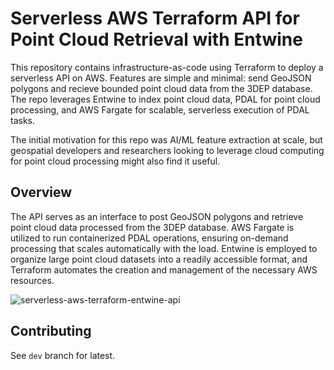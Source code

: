# Serverless AWS Terraform API for Point Cloud Retrieval with Entwine
This repository contains infrastructure-as-code using Terraform to deploy a serverless API on AWS. Features are simple and minimal: send GeoJSON polygons and recieve bounded point cloud data from the 3DEP database. The repo leverages Entwine to index point cloud data, PDAL for point cloud processing, and AWS Fargate for scalable, serverless execution of PDAL tasks.

The initial motivation for this repo was AI/ML feature extraction at scale, but geospatial developers and researchers looking to leverage cloud computing for point cloud processing might also find it useful. 

## Overview

The API serves as an interface to post GeoJSON polygons and retrieve point cloud data processed from the 3DEP database. AWS Fargate is utilized to run containerized PDAL operations, ensuring on-demand processing that scales automatically with the load. Entwine is employed to organize large point cloud datasets into a readily accessible format, and Terraform automates the creation and management of the necessary AWS resources.

![serverless-aws-terraform-entwine-api](https://github.com/skogsmonster/serverless-aws-terraform-entwine-api/assets/137440075/f91d2604-6d54-4cd7-91e4-3d4fd3a0fa67)

## Contributing

See `dev` branch for latest.

